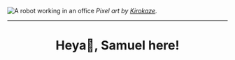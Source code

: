 ![A robot working in an office](https://pub-95f52075312044f3bf6ff1fba7dbbb34.r2.dev/kirokaze-office-day.gif)
_Pixel art by [Kirokaze](https://www.instagram.com/kirokaze/)._

---

<h1 align="center">Heya👋, Samuel here!</h1>

<!--
**TipoSamuel/TipoSamuel** is a ✨ _special_ ✨ repository because its `README.md` (this file) appears on your GitHub profile.

Here are some ideas to get you started:

- 🔭 I’m currently working on ...
- 🌱 I’m currently learning ...
- 👯 I’m looking to collaborate on ...
- 🤔 I’m looking for help with ...
- 💬 Ask me about ...
- 📫 How to reach me: ...
- 😄 Pronouns: ...
- ⚡ Fun fact: ...
-->
